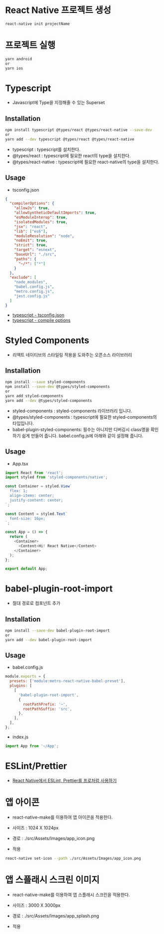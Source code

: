 # React Native 프로젝트 생성

```bash
react-native init projectName
```

# 프로젝트 실행

```bash
yarn android
or
yarn ios
```

# Typescript

- Javascript에 Type을 지정해줄 수 있는 Superset

## Installation

```bash
npm install typescript @types/react @types/react-native --save-dev
or
yarn add --dev typescript @types/react @types/react-native
```

- typescript : typescript를 설치한다.
- @types/react : typescript에 필요한 react의 type을 설치한다.
- @types/react-native : typescript에 필요한 react-native의 type을 설치한다.

## Usage

- tsconfig.json

```json
{
  "compilerOptions": {
    "allowJs": true,
    "allowSyntheticDefaultImports": true,
    "esModuleInterop": true,
    "isolatedModules": true,
    "jsx": "react",
    "lib": ["es6"],
    "moduleResolution": "node",
    "noEmit": true,
    "strict": true,
    "target": "esnext",
    "baseUrl": "./src",
    "paths": {
      "~/*": ["*"]
    }
  },
  "exclude": [
    "node_modules",
    "babel.config.js",
    "metro.config.js",
    "jest.config.js"
  ]
}
```

- [typescript - tsconfig.json](https://www.typescriptlang.org/docs/handbook/tsconfig-json.html)
- [typescript - compile options](https://www.typescriptlang.org/docs/handbook/compiler-options.html)

# Styled Components

- 리액트 네이티브의 스타일링 적용을 도와주는 오픈소스 라이브러리

## Installation

```bash
npm install --save styled-components
npm install --save-dev @types/styled-components
or
yarn add styled-components
yarn add --dev @types/styled-components
```

- styled-components : styled-components 라이브러리 입니다.
- @types/styled-components : typescript에 필요한 styled-components의 타입입니다.
- babel-plugin-styled-components: 필수는 아니지만 디버깅시 class명을 확인하기 쉽게 만들어 줍니다. babel.config.js에 아래와 같이 설정해 줍니다.

## Usage

- App.tsx

```js
import React from 'react';
import styled from 'styled-components/native';

const Container = styled.View`
  flex: 1;
  align-items: center;
  justify-content: center;
`;

const Content = styled.Text`
  font-size: 16px;
`;

const App = () => {
  return (
    <Container>
      <Content>Hi! React Native</Content>
    </Container>
  );
};

export default App;
```

# babel-plugin-root-import

- 절대 경로로 컴포넌트 추가

## Installation

```bash
npm install --save-dev babel-plugin-root-import
or
yarn add --dev babel-plugin-root-import
```

## Usage

- babel.config.js

```js
module.exports = {
  presets: ['module:metro-react-native-babel-preset'],
  plugins: [
    [
      'babel-plugin-root-import',
      {
        rootPathPrefix: '~',
        rootPathSuffix: 'src',
      },
    ],
  ],
};
```

- index.js

```js
import App from '~/App';
```

# ESLint/Prettier

- [React Native에서 ESLint, Prettier를 프로처럼 사용하기](https://dev-yakuza.github.io/ko/react-native/eslint-prettier-husky-lint-staged/)

# 앱 아이콘

- react-native-make를 이용하여 앱 아이콘을 적용한다.

- 사이즈 : 1024 X 1024px
- 경로 : ./src/Assets/Images/app_icon.png
- 적용

```bash
react-native set-icon --path ./src/Assets/Images/app_icon.png
```

# 앱 스플래시 스크린 이미지

- react-native-make를 이용하여 앱 스플래시 스크린을 적용한다.

- 사이즈 : 3000 X 3000px
- 경로 : ./src/Assets/Images/app_splash.png
- 적용
